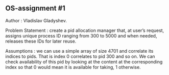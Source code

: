 ## OS-assignment #1

Author : Vladislav Gladyshev.

Problem Statement : create a pid allocation manager that, at user’s request, assigns unique
process ID ranging from 300 to 5000 and when needed, releases these IDs for later reuse.

Assumptions : we can use a simple array of size 4701 and correlate its indices to pids. That is
index 0 correlates to pid 300 and so on. We can check availability of this pid by looking at the
content at the corresponding index so that 0 would mean it is available for taking, 1 otherwise.
